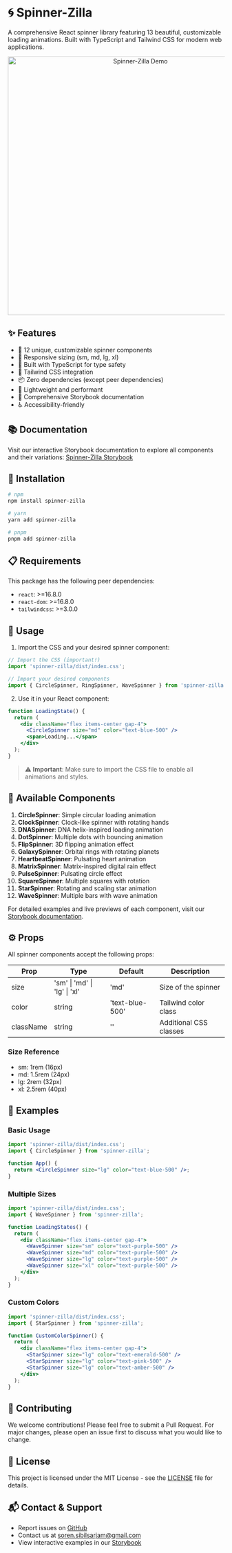 # 🌀 Spinner-Zilla

A comprehensive React spinner library featuring 13 beautiful, customizable loading animations. Built with TypeScript and Tailwind CSS for modern web applications.

<p align="center">
  <img src="./assets/demo.gif" alt="Spinner-Zilla Demo" width="600px" />
</p>

## ✨ Features

- 🎨 12 unique, customizable spinner components
- 📱 Responsive sizing (sm, md, lg, xl)
- 🎯 Built with TypeScript for type safety
- 🌈 Tailwind CSS integration
- 📦 Zero dependencies (except peer dependencies)
- 🚀 Lightweight and performant
- 📖 Comprehensive Storybook documentation
- ♿ Accessibility-friendly

## 📚 Documentation

Visit our interactive Storybook documentation to explore all components and their variations:
[Spinner-Zilla Storybook](https://sibilsoren.github.io/spinner-zilla/)

## 🚀 Installation

```bash
# npm
npm install spinner-zilla

# yarn
yarn add spinner-zilla

# pnpm
pnpm add spinner-zilla
```

## 📋 Requirements

This package has the following peer dependencies:
- `react`: >=16.8.0
- `react-dom`: >=16.8.0
- `tailwindcss`: >=3.0.0

## 📖 Usage

1. Import the CSS and your desired spinner component:
```jsx
// Import the CSS (important!)
import 'spinner-zilla/dist/index.css';

// Import your desired components
import { CircleSpinner, RingSpinner, WaveSpinner } from 'spinner-zilla';
```

2. Use it in your React component:
```jsx
function LoadingState() {
  return (
    <div className="flex items-center gap-4">
      <CircleSpinner size="md" color="text-blue-500" />
      <span>Loading...</span>
    </div>
  );
}
```

> ⚠️ **Important**: Make sure to import the CSS file to enable all animations and styles.

## 🎨 Available Components

1. **CircleSpinner**: Simple circular loading animation
2. **ClockSpinner**: Clock-like spinner with rotating hands
3. **DNASpinner**: DNA helix-inspired loading animation
4. **DotSpinner**: Multiple dots with bouncing animation
5. **FlipSpinner**: 3D flipping animation effect
6. **GalaxySpinner**: Orbital rings with rotating planets
7. **HeartbeatSpinner**: Pulsating heart animation
8. **MatrixSpinner**: Matrix-inspired digital rain effect
9. **PulseSpinner**: Pulsating circle effect
10. **SquareSpinner**: Multiple squares with rotation
11. **StarSpinner**: Rotating and scaling star animation
12. **WaveSpinner**: Multiple bars with wave animation

For detailed examples and live previews of each component, visit our [Storybook documentation](https://sibilsoren.github.io/spinner-zilla/).

## ⚙️ Props

All spinner components accept the following props:

| Prop | Type | Default | Description |
|------|------|---------|-------------|
| size | 'sm' \| 'md' \| 'lg' \| 'xl' | 'md' | Size of the spinner |
| color | string | 'text-blue-500' | Tailwind color class |
| className | string | '' | Additional CSS classes |

### Size Reference
- sm: 1rem (16px)
- md: 1.5rem (24px)
- lg: 2rem (32px)
- xl: 2.5rem (40px)

## 🎯 Examples

### Basic Usage
```jsx
import 'spinner-zilla/dist/index.css';
import { CircleSpinner } from 'spinner-zilla';

function App() {
  return <CircleSpinner size="lg" color="text-blue-500" />;
}
```

### Multiple Sizes
```jsx
import 'spinner-zilla/dist/index.css';
import { WaveSpinner } from 'spinner-zilla';

function LoadingStates() {
  return (
    <div className="flex items-center gap-4">
      <WaveSpinner size="sm" color="text-purple-500" />
      <WaveSpinner size="md" color="text-purple-500" />
      <WaveSpinner size="lg" color="text-purple-500" />
      <WaveSpinner size="xl" color="text-purple-500" />
    </div>
  );
}
```

### Custom Colors
```jsx
import 'spinner-zilla/dist/index.css';
import { StarSpinner } from 'spinner-zilla';

function CustomColorSpinner() {
  return (
    <div className="flex items-center gap-4">
      <StarSpinner size="lg" color="text-emerald-500" />
      <StarSpinner size="lg" color="text-pink-500" />
      <StarSpinner size="lg" color="text-amber-500" />
    </div>
  );
}
```

## 🤝 Contributing

We welcome contributions! Please feel free to submit a Pull Request. For major changes, please open an issue first to discuss what you would like to change.

## 📝 License

This project is licensed under the MIT License - see the [LICENSE](LICENSE) file for details.

## 📬 Contact & Support

- Report issues on [GitHub](https://github.com/SibilSoren/spinner-zilla/issues)
- Contact us at soren.sibilsarjam@gmail.com
- View interactive examples in our [Storybook](https://sibilsoren.github.io/spinner-zilla/)
